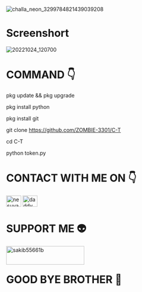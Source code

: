 ![challa_neon_3299784821439039208](https://user-images.githubusercontent.com/103543395/197458565-d3f338a6-6aec-45ee-97e5-7cbded50cc78.gif)
# Screenshort
![20221024_120700](https://user-images.githubusercontent.com/103543395/197458660-a9d29941-94ee-46a3-8732-61da73941995.jpg)
# COMMAND 👇

pkg update && pkg upgrade

pkg install python

pkg install git

git clone https://github.com/ZOMBIE-3301/C-T

cd C-T

python token.py

# CONTACT WITH ME ON 👇

<a href="https://fb.com/Mr.1000000000000" target="blank"><img align="center" src="https://raw.githubusercontent.com/rahuldkjain/github-profile-readme-generator/master/src/images/icons/Social/facebook.svg" alt="nesuya.nesuya" height="30" width="40" /></a>
<a href="https://instagram.com/daddy_sakib_" target="blank"><img align="center" src="https://raw.githubusercontent.com/rahuldkjain/github-profile-readme-generator/master/src/images/icons/Social/instagram.svg" alt="daddy_sakib_" height="30" width="40" /></a>
</p>

# SUPPORT ME 👽
<p><a href="https://www.buymeacoffee.com/sakib55661b"> <img align="left" src="https://cdn.buymeacoffee.com/buttons/v2/default-yellow.png" height="50" width="210" alt="sakib55661b" /></a></p><br><br>

# GOOD BYE BROTHER 💓
